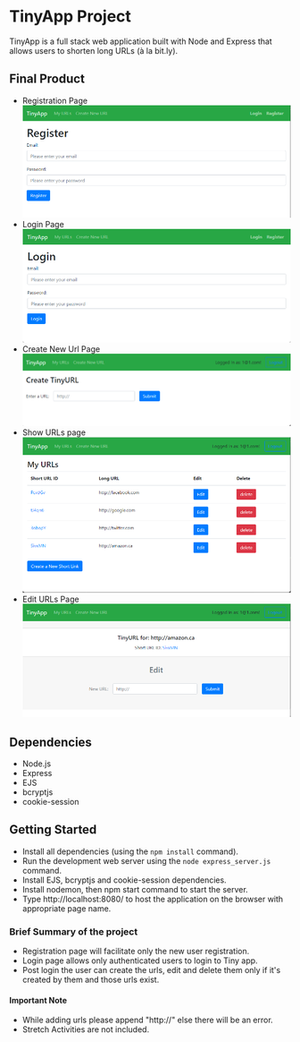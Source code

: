 # TinyApp Project

TinyApp is a full stack web application built with Node and Express that allows users to shorten long URLs (à la bit.ly).

## Final Product

- Registration Page<br>
  !["User Registration Page"](https://github.com/ashwinihegde28/tinyapp/blob/master/docs/registerPage.png)<br>
- Login Page <br>
  !["User Login Page"](https://github.com/ashwinihegde28/tinyapp/blob/master/docs/loginPage.png)<br>
- Create New Url Page<br>
  !["Create New urls"](https://github.com/ashwinihegde28/tinyapp/blob/master/docs/AddNewUrl.png)<br>
- Show URLs page<br>
  !["Display urls"](https://github.com/ashwinihegde28/tinyapp/blob/master/docs/shhowUrlsPg.png)<br>
- Edit URLs Page <br>
  !["Edit urls"](https://github.com/ashwinihegde28/tinyapp/blob/master/docs/EditPage.png)<br>

## Dependencies

- Node.js
- Express
- EJS
- bcryptjs
- cookie-session

## Getting Started

- Install all dependencies (using the `npm install` command).
- Run the development web server using the `node express_server.js` command.
- Install EJS, bcryptjs and cookie-session dependencies.
- Install nodemon, then npm start command to start the server.
- Type http://localhost:8080/ to host the application on the browser with appropriate page name.

### Brief Summary of the project

- Registration page will facilitate only the new user registration.
- Login page allows only authenticated users to login to Tiny app.
- Post login the user can create the urls, edit and delete them only if it's created by them and those urls exist.

#### Important Note

- While adding urls please append "http://" else there will be an error.
- Stretch Activities are not included.
